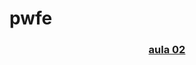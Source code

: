 # pwfe

<div align="center">
  <a href="https://gabfernandes8.github.io/pwfe/aula-02/">
  <h3>aula 02</h3>
  </a>
</div>
